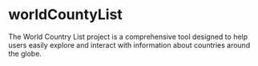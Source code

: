 # worldCountyList
The World Country List project is a comprehensive tool designed to help users easily explore and interact with information about countries around the globe.
